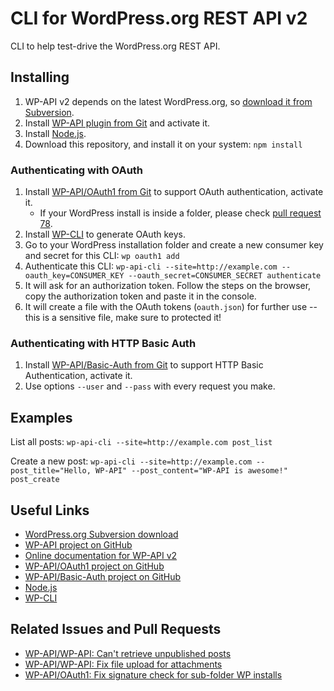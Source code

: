 CLI for WordPress.org REST API v2
=================================

CLI to help test-drive the WordPress.org REST API.

Installing
----------

1. WP-API v2 depends on the latest WordPress.org, so [download it from Subversion](https://wordpress.org/download/svn/).
2. Install [WP-API plugin from Git](https://github.com/WP-API/WP-API) and activate it.
3. Install [Node.js](https://nodejs.org/).
4. Download this repository, and install it on your system: `npm install`

### Authenticating with OAuth

1. Install [WP-API/OAuth1 from Git](https://github.com/WP-API/OAuth1) to support OAuth authentication, activate it.
    - If your WordPress install is inside a folder, please check [pull request 78](https://github.com/WP-API/OAuth1/pull/78).
2. Install [WP-CLI](http://wp-cli.org/) to generate OAuth keys.
3. Go to your WordPress installation folder and create a new consumer key and secret for this CLI: `wp oauth1 add`
4. Authenticate this CLI: `wp-api-cli --site=http://example.com --oauth_key=CONSUMER_KEY --oauth_secret=CONSUMER_SECRET authenticate`
5. It will ask for an authorization token. Follow the steps on the browser, copy the authorization token and paste it in the console.
6. It will create a file with the OAuth tokens (`oauth.json`) for further use -- this is a sensitive file, make sure to protected it!

### Authenticating with HTTP Basic Auth

1. Install [WP-API/Basic-Auth from Git](https://github.com/WP-API/Basic-Auth) to support HTTP Basic Authentication, activate it.
2. Use options `--user` and `--pass` with every request you make.

Examples
--------

List all posts: `wp-api-cli --site=http://example.com post_list`

Create a new post: `wp-api-cli --site=http://example.com --post_title="Hello, WP-API" --post_content="WP-API is awesome!" post_create`

Useful Links
------------

- [WordPress.org Subversion download](https://wordpress.org/download/svn/)
- [WP-API project on GitHub](https://github.com/WP-API/WP-API)
- [Online documentation for WP-API v2](http://v2.wp-api.org/)
- [WP-API/OAuth1 project on GitHub](https://github.com/WP-API/OAuth1)
- [WP-API/Basic-Auth project on GitHub](https://github.com/WP-API/Basic-Auth)
- [Node.js](https://nodejs.org/)
- [WP-CLI](http://wp-cli.org/)

Related Issues and Pull Requests
--------------------------------

- [WP-API/WP-API: Can't retrieve unpublished posts](https://github.com/WP-API/WP-API/issues/1491)
- [WP-API/WP-API: Fix file upload for attachments](https://github.com/WP-API/WP-API/pull/1492)
- [WP-API/OAuth1: Fix signature check for sub-folder WP installs](https://github.com/WP-API/OAuth1/pull/78)
